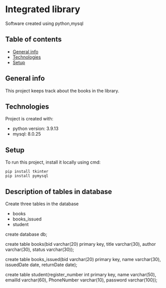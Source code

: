# Integrated library
Software created using python,mysql

## Table of contents
* [General info](#general-info)
* [Technologies](#technologies)
* [Setup](#setup)

## General info
This project keeps track about the books in the library.
	
## Technologies
Project is created with:
* python version: 3.9.13
* mysql: 8.0.25
	
## Setup
To run this project, install it locally using cmd:

```
pip install tkinter
pip install pymysql
```
## Description of tables in database
Create three tables in the database
* books
* books_issued
* student

create database db;

create table books(bid varchar(20) primary key, title varchar(30), author varchar(30), status varchar(30));

create table books_issued(bid varchar(20) primary key, name varchar(30), issuedDate date, returnDate date);

create table student(register_number int primary key, name varchar(50), emailId varchar(60), PhoneNumber varchar(10), password varchar(100));



